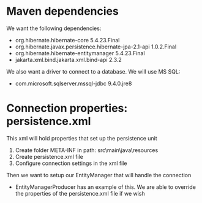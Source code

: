 # Maven dependencies

We want the following dependencies:
- org.hibernate.hibernate-core 5.4.23.Final
- org.hibernate.javax.persistence.hibernate-jpa-2.1-api 1.0.2.Final
- org.hibernate.hibernate-entitymanager 5.4.23.Final
- jakarta.xml.bind.jakarta.xml.bind-api 2.3.2

We also want a driver to connect to a database. We will use MS SQL:
- com.microsoft.sqlserver.mssql-jdbc 9.4.0.jre8


# Connection properties: persistence.xml
This xml will hold properties that set up the persistence unit

1) Create folder META-INF in path: src\main\java\resources
2) Create persistence.xml file
3) Configure connection settings in the xml file

Then we want to setup our EntityManager that will handle the connection
- EntityManagerProducer has an example of this. We are able to override the properties of the persistence.xml file if we wish